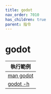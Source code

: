 ```yaml
---
title: godot
nav_order: 7010
has_children: true
parent: 指令
---
```



# godot

| 執行範例 |
| --- |
| [man godot](godot/man) |
| [godot -h](godot/help) |
